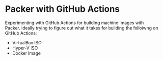 # Packer with GitHub Actions

Experimenting with GitHub Actions for building machine images with Packer. Ideally trying to figure out what it takes for building the folloiwng on GitHub Actions:

- VirtualBox ISO
- Hyper-V ISO
- Docker Image
